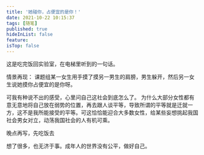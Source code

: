 ```yaml
---
title: '她碰你，占便宜的是你！'
date: 2021-10-22 10:15:37
tags: [随笔]
published: true
hideInList: false
feature: 
isTop: false
---
```

这是吃完饭回实验室，在电梯里听到的一句话。

<!-- more -->

情景再现：
课题组某一女生用手摸了摸另一男生的肩膀，男生躲开，然后另一女生说她摸你占便宜的是你呀。


<!-- more -->

可我有种说不出的感受，心里问自己这社会到底怎么了。
为什么大部分女性都有意无意地将自己放在弱势的位置，再去跟人谈平等，导致所谓的平等就是迁就一方，这不是我所能接受的平等。可这恰恰能迎合大多数女性，给某些妄想挑起我国社会男女对立，动荡我国社会的人有机可乘。

晚点再写，先吃饭去

想了很多，也无济于事。成年人的世界没有公平，做好自己。